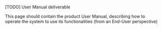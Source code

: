 [TODO] User Manual deliverable

This page should contain the product User Manual, describing how to operate the system to use its functionalities (from an End-User perspective)